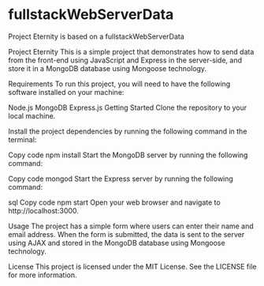 # fullstackWebServerData
Project Eternity is based on a fullstackWebServerData

Project Eternity
This is a simple project that demonstrates how to send data from the front-end using JavaScript and Express in the server-side, and store it in a MongoDB database using Mongoose technology.

Requirements
To run this project, you will need to have the following software installed on your machine:

Node.js
MongoDB
Express.js
Getting Started
Clone the repository to your local machine.

Install the project dependencies by running the following command in the terminal:

Copy code
npm install
Start the MongoDB server by running the following command:

Copy code
mongod
Start the Express server by running the following command:

sql
Copy code
npm start
Open your web browser and navigate to http://localhost:3000.

Usage
The project has a simple form where users can enter their name and email address. When the form is submitted, the data is sent to the server using AJAX and stored in the MongoDB database using Mongoose technology.

License
This project is licensed under the MIT License. See the LICENSE file for more information.
